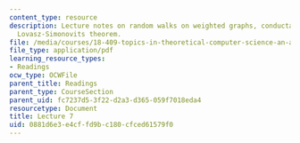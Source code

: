 ```yaml
---
content_type: resource
description: Lecture notes on random walks on weighted graphs, conductance, and the
  Lovasz-Simonovits theorem.
file: /media/courses/18-409-topics-in-theoretical-computer-science-an-algorithmists-toolkit-fall-2009/0881d6e3e4cffd9bc180cfced61579f0_MIT18_409F09_spiel_lec7.pdf
file_type: application/pdf
learning_resource_types:
- Readings
ocw_type: OCWFile
parent_title: Readings
parent_type: CourseSection
parent_uid: fc7237d5-3f22-d2a3-d365-059f7018eda4
resourcetype: Document
title: Lecture 7
uid: 0881d6e3-e4cf-fd9b-c180-cfced61579f0
---
```


